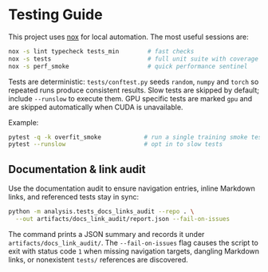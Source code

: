# Testing Guide

This project uses [nox](https://nox.thea.codes/) for local automation. The most
useful sessions are:

```bash
nox -s lint typecheck tests_min        # fast checks
nox -s tests                           # full unit suite with coverage
nox -s perf_smoke                      # quick performance sentinel
```

Tests are deterministic: `tests/conftest.py` seeds `random`, `numpy` and
`torch` so repeated runs produce consistent results. Slow tests are skipped by
default; include `--runslow` to execute them. GPU specific tests are marked
`gpu` and are skipped automatically when CUDA is unavailable.

Example:

```bash
pytest -q -k overfit_smoke            # run a single training smoke test
pytest --runslow                      # opt in to slow tests
```

## Documentation & link audit

Use the documentation audit to ensure navigation entries, inline Markdown
links, and referenced tests stay in sync:

```bash
python -m analysis.tests_docs_links_audit --repo . \
  --out artifacts/docs_link_audit/report.json --fail-on-issues
```

The command prints a JSON summary and records it under
`artifacts/docs_link_audit/`.  The `--fail-on-issues` flag causes the script to
exit with status code `1` when missing navigation targets, dangling Markdown
links, or nonexistent `tests/` references are discovered.
